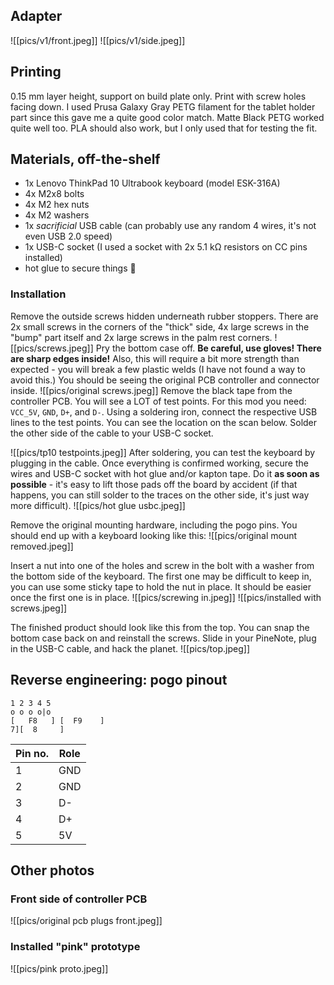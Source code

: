 ## Adapter
![[pics/v1/front.jpeg]]
![[pics/v1/side.jpeg]]
## Printing


0.15 mm layer height, support on build plate only. Print with screw holes facing down.
I used Prusa Galaxy Gray PETG filament for the tablet holder part since this gave me a quite good color match. Matte Black PETG worked quite well too. PLA should also work, but I only used that for testing the fit.
## Materials, off-the-shelf
- 1x Lenovo ThinkPad 10 Ultrabook keyboard (model ESK-316A)
- 4x M2x8 bolts
- 4x M2 hex nuts
- 4x M2 washers
- 1x _sacrificial_ USB cable (can probably use any random 4 wires, it's not even USB 2.0 speed)
- 1x USB-C socket (I used a socket with 2x 5.1 kΩ resistors on CC pins installed)
- hot glue to secure things 🤣
### Installation
Remove the outside screws hidden underneath rubber stoppers. There are 2x small screws in the corners of the "thick" side, 4x large screws in the "bump" part itself and 2x large screws in the palm rest corners.
![[pics/screws.jpeg]]
Pry the bottom case off. **Be careful, use gloves! There are sharp edges inside!** Also, this will require a bit more strength than expected - you will break a few plastic welds (I have not found a way to avoid this.)
You should be seeing the original PCB controller and connector inside.
![[pics/original screws.jpeg]]
Remove the black tape from the controller PCB. You will see a LOT of test points. For this mod you need: `VCC_5V`, `GND`, `D+`, and `D-`. Using a soldering iron, connect the respective USB lines to the test points. You can see the location on the scan below. Solder the other side of the cable to your USB-C socket.

![[pics/tp10 testpoints.jpeg]]
After soldering, you can test the keyboard by plugging in the cable. Once everything is confirmed working, secure the wires and USB-C socket with hot glue and/or kapton tape. Do it **as soon as possible** - it's easy to lift those pads off the board by accident (if that happens, you can still solder to the traces on the other side, it's just way more difficult). 
![[pics/hot glue usbc.jpeg]]

Remove the original mounting hardware, including the pogo pins. You should end up with a keyboard looking like this:
![[pics/original mount removed.jpeg]]

Insert a nut into one of the holes and screw in the bolt with a washer from the bottom side of the keyboard. The first one may be difficult to keep in, you can use some sticky tape to hold the nut in place. It should be easier once the first one is in place. 
![[pics/screwing in.jpeg]]
![[pics/installed with screws.jpeg]]

The finished product should look like this from the top. You can snap the bottom case back on and reinstall the screws. Slide in your PineNote, plug in the USB-C cable, and hack the planet.
![[pics/top.jpeg]]
## Reverse engineering: pogo pinout
```
1 2 3 4 5
o o o o|o
[   F8   ] [  F9    ]
7][  8     ]
```

| Pin no. | Role |
| ------- | ---- |
| 1       | GND  |
| 2       | GND  |
| 3       | D-   |
| 4       | D+   |
| 5       | 5V   |
## Other photos

### Front side of controller PCB
![[pics/original pcb plugs front.jpeg]]

### Installed "pink" prototype
![[pics/pink proto.jpeg]]

